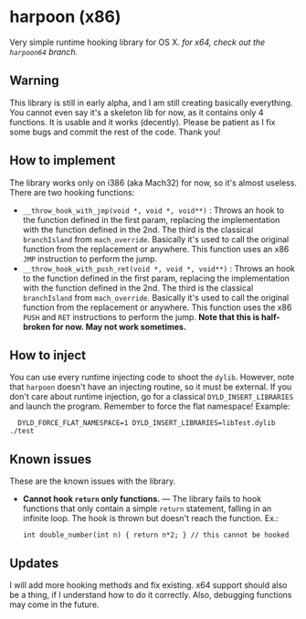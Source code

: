 # harpoon (x86)
Very simple runtime hooking library for OS X. *for x64, check out the `harpoon64` branch.*

## Warning
This library is still in early alpha, and I am still creating basically everything. You cannot even say it's a skeleton lib for now, as it contains only 4 functions. It is usable and it works (decently). Please be patient as I fix some bugs and commit the rest of the code. Thank you!

## How to implement
The library works only on i386 (aka Mach32) for now, so it's almost useless. There are two hooking functions:
* `__throw_hook_with_jmp(void *, void *, void**)` : Throws an hook to the function defined in the first param, replacing the implementation with the function defined in the 2nd. The third is the classical `branchIsland` from `mach_override`. Basically it's used to call the original function from the replacement or anywhere. This function uses an x86 `JMP` instruction to perform the jump.
* `__throw_hook_with_push_ret(void *, void *, void**)` : Throws an hook to the function defined in the first param, replacing the implementation with the function defined in the 2nd. The third is the classical `branchIsland` from `mach_override`. Basically it's used to call the original function from the replacement or anywhere. This function uses the x86 `PUSH` and `RET` instructions to perform the jump. **Note that this is half-broken for now. May not work sometimes.**

## How to inject
You can use every runtime injecting code to shoot the `dylib`. However, note that `harpoon` doesn't have an injecting routine, so it must be external. If you don't care about runtime injection, go for a classical `DYLD_INSERT_LIBRARIES` and launch the program. Remember to force the flat namespace! Example:
  
      DYLD_FORCE_FLAT_NAMESPACE=1 DYLD_INSERT_LIBRARIES=libTest.dylib ./test

## Known issues
These are the known issues with the library.

* **Cannot hook `return` only functions.** –– The library fails to hook functions that only contain a simple `return` statement, falling in an infinite loop. The hook is thrown but doesn't reach the function. Ex.:

  `int double_number(int n) { return n*2; } // this cannot be hooked`

## Updates
I will add more hooking methods and fix existing. x64 support should also be a thing, if I understand how to do it correctly. Also, debugging functions may come in the future.
